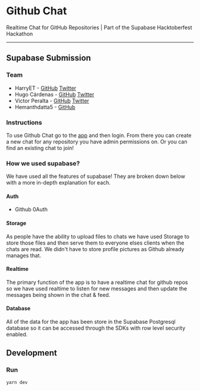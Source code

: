 # Github Chat

Realtime Chat for GitHub Repositories | Part of the Supabase Hacktoberfest Hackathon

<hr/>

## Supabase Submission

### Team

- HarryET - [GitHub](https://github.com/HarryET) [Twitter](https://twitter.com/TheHarryET)
- Hugo Cárdenas - [GitHub](https://github.com/hugo-cardenas) [Twitter](https://twitter.com/_hugocardenas)
- Victor Peralta - [GitHub](https://github.com/VictorPeralta) [Twitter](https://twitter.com/PeraltaDev)
- Hemanthdatta5 - [GitHub](https://github.com/Hemanthdatta5)

### Instructions

To use Github Chat go to the [app](https://harryet.me) and then login. From there you can create a new chat for any repository you have admin permissions on. Or you can find an existing chat to join!

### How we used supabase?

We have used all the features of supabase! They are broken down below with a more in-depth explanation for each.

#### Auth

- Github 0Auth

#### Storage

As people have the ability to upload files to chats we have used Storage to store those files and then serve them to everyone elses clients when the chats are read. We didn't have to store profile pictures as Github already manages that.

#### Realtime

The primary function of the app is to have a realtime chat for github repos so we have used realtime to listen for new messages and then update the messages being shown in the chat & feed.

#### Database

All of the data for the app has been store in the Supabase Postgresql database so it can be accessed through the SDKs with row level security enabled.

## Development

### Run

```
yarn dev
```
